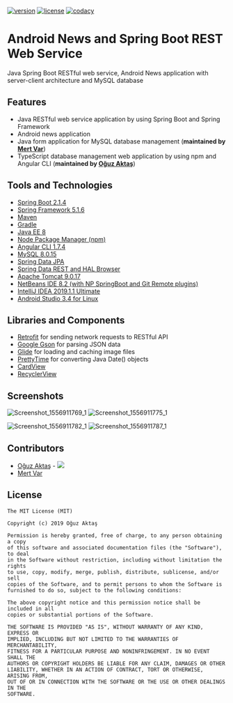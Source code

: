 [![version](https://img.shields.io/badge/version-1.0-blue.svg)](https://github.com/oguzaktas/spring-boot-android-news) [![license](https://img.shields.io/github/license/mashape/apistatus.svg)](https://github.com/oguzaktas/spring-boot-android-news/blob/master/LICENSE) [![codacy](https://img.shields.io/badge/codacy-B-green.svg)](https://app.codacy.com/project/oguzaktas/spring-boot-android-news/dashboard?bid=12570207&token=4aEl4h18Cb3UU5K)

# Android News and Spring Boot REST Web Service

Java Spring Boot RESTful web service, Android News application with server-client architecture and MySQL database

## Features

- Java RESTful web service application by using Spring Boot and Spring Framework
- Android news application
- Java form application for MySQL database management (**maintained by [Mert Var](https://github.com/mert-var)**)
- TypeScript database management web application by using npm and Angular CLI (**maintained by [Oğuz Aktaş](https://github.com/oguzaktas)**)

## Tools and Technologies

- [Spring Boot 2.1.4](https://spring.io/projects/spring-boot)
- [Spring Framework 5.1.6](https://spring.io/)
- [Maven](https://maven.apache.org/)
- [Gradle](https://gradle.org/)
- [Java EE 8](https://www.oracle.com/technetwork/java/javaee/overview/index.html)
- [Node Package Manager (npm)](https://www.npmjs.com/)
- [Angular CLI 1.7.4](https://cli.angular.io/)
- [MySQL 8.0.15](https://dev.mysql.com/doc/relnotes/mysql/8.0/en/)
- [Spring Data JPA](https://spring.io/projects/spring-data-jpa)
- [Spring Data REST and HAL Browser](https://spring.io/projects/spring-data-rest)
- [Apache Tomcat 9.0.17](http://tomcat.apache.org/)
- [NetBeans IDE 8.2 (with NP SpringBoot and Git Remote plugins)](https://netbeans.org/downloads/8.2/)
- [IntelliJ IDEA 2019.1.1 Ultimate](https://www.jetbrains.com/idea/)
- [Android Studio 3.4 for Linux](https://developer.android.com/studio)

## Libraries and Components

- [Retrofit](http://square.github.io/retrofit/) for sending network requests to RESTful API
- [Google Gson](https://github.com/google/gson) for parsing JSON data
- [Glide](https://github.com/bumptech/glide) for loading and caching image files
- [PrettyTime](https://github.com/ocpsoft/prettytime) for converting Java Date() objects 
- [CardView](https://developer.android.com/reference/android/support/v7/widget/CardView)
- [RecyclerView](https://developer.android.com/reference/android/support/v7/widget/RecyclerView)

## Screenshots

![Screenshot_1556911769_1](https://user-images.githubusercontent.com/29024000/57161575-96258580-6df4-11e9-851a-b3cab6ca2c9b.png) ![Screenshot_1556911775_1](https://user-images.githubusercontent.com/29024000/57161574-96258580-6df4-11e9-9c8e-1d4332763710.png)

![Screenshot_1556911782_1](https://user-images.githubusercontent.com/29024000/57161573-96258580-6df4-11e9-9a9a-99cabc73ef3c.png) ![Screenshot_1556911787_1](https://user-images.githubusercontent.com/29024000/57161572-958cef00-6df4-11e9-802a-50b8c5ca048b.png)

## Contributors

* [Oğuz Aktaş](https://github.com/oguzaktas)  -  [![](https://img.shields.io/badge/-LinkedIn-blue.svg?style=flat-square&logo=linkedin)](https://www.linkedin.com/in/oguz-aktas)
* [Mert Var](https://github.com/mert-var)

## License

    The MIT License (MIT)
    
    Copyright (c) 2019 Oğuz Aktaş
    
    Permission is hereby granted, free of charge, to any person obtaining a copy
    of this software and associated documentation files (the "Software"), to deal
    in the Software without restriction, including without limitation the rights
    to use, copy, modify, merge, publish, distribute, sublicense, and/or sell
    copies of the Software, and to permit persons to whom the Software is
    furnished to do so, subject to the following conditions:

    The above copyright notice and this permission notice shall be included in all
    copies or substantial portions of the Software.

    THE SOFTWARE IS PROVIDED "AS IS", WITHOUT WARRANTY OF ANY KIND, EXPRESS OR
    IMPLIED, INCLUDING BUT NOT LIMITED TO THE WARRANTIES OF MERCHANTABILITY,
    FITNESS FOR A PARTICULAR PURPOSE AND NONINFRINGEMENT. IN NO EVENT SHALL THE
    AUTHORS OR COPYRIGHT HOLDERS BE LIABLE FOR ANY CLAIM, DAMAGES OR OTHER
    LIABILITY, WHETHER IN AN ACTION OF CONTRACT, TORT OR OTHERWISE, ARISING FROM,
    OUT OF OR IN CONNECTION WITH THE SOFTWARE OR THE USE OR OTHER DEALINGS IN THE
    SOFTWARE.
